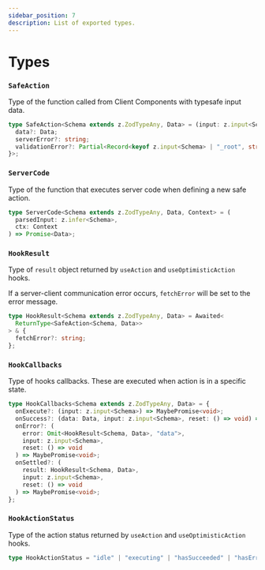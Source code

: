 ```yaml
---
sidebar_position: 7 
description: List of exported types.
---
```


# Types

### `SafeAction`

Type of the function called from Client Components with typesafe input data.

```typescript
type SafeAction<Schema extends z.ZodTypeAny, Data> = (input: z.input<Schema>) => Promise<{
  data?: Data;
  serverError?: string;
  validationError?: Partial<Record<keyof z.input<Schema> | "_root", string[]>>;
}>;
```

### `ServerCode`

Type of the function that executes server code when defining a new safe action.

```typescript
type ServerCode<Schema extends z.ZodTypeAny, Data, Context> = (
  parsedInput: z.infer<Schema>,
  ctx: Context
) => Promise<Data>;
```

### `HookResult`

Type of `result` object returned by `useAction` and `useOptimisticAction` hooks.

If a server-client communication error occurs, `fetchError` will be set to the error message.

```typescript
type HookResult<Schema extends z.ZodTypeAny, Data> = Awaited<
  ReturnType<SafeAction<Schema, Data>>
> & {
  fetchError?: string;
};
```

### `HookCallbacks`

Type of hooks callbacks. These are executed when action is in a specific state.

```typescript
type HookCallbacks<Schema extends z.ZodTypeAny, Data> = {
  onExecute?: (input: z.input<Schema>) => MaybePromise<void>;
  onSuccess?: (data: Data, input: z.input<Schema>, reset: () => void) => MaybePromise<void>;
  onError?: (
    error: Omit<HookResult<Schema, Data>, "data">,
    input: z.input<Schema>,
    reset: () => void
  ) => MaybePromise<void>;
  onSettled?: (
    result: HookResult<Schema, Data>,
    input: z.input<Schema>,
    reset: () => void
  ) => MaybePromise<void>;
};
```

### `HookActionStatus`

Type of the action status returned by `useAction` and `useOptimisticAction` hooks.

```typescript
type HookActionStatus = "idle" | "executing" | "hasSucceeded" | "hasErrored";
```